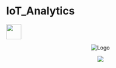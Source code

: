 # IoT_Analytics


<middle><a href="https://ubiqum.com/programs/data-analytics-and-machine-learning-program/"><img src = "https://scontent-ber1-1.cdninstagram.com/vp/706a70a2cf2361d0b5c0c9335e9d06d1/5D6D4095/t51.2885-19/s320x320/22352400_125994984820756_7444932873942990848_n.jpg?_nc_ht=scontent-ber1-1.cdninstagram.com" width = 40> </a></middle>



<p style="text-align:center;"><img src="https://scontent-ber1-1.cdninstagram.com/vp/706a70a2cf2361d0b5c0c9335e9d06d1/5D6D4095/t51.2885-19/s320x320/22352400_125994984820756_7444932873942990848_n.jpg?_nc_ht=scontent-ber1-1.cdninstagram.com" alt="Logo"></p>


<p align="center">
<img src="https://scontent-ber1-1.cdninstagram.com/vp/706a70a2cf2361d0b5c0c9335e9d06d1/5D6D4095/t51.2885-19/s320x320/22352400_125994984820756_7444932873942990848_n.jpg?_nc_ht=scontent-ber1-1.cdninstagram.com">
</p>
